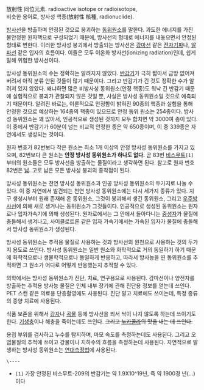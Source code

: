 放射性 同位元素. radioactive isotope or radioisotope,  
비슷한 용어로, 방사성 핵종(放射性 核種, radionuclide).

[방사선](%EB%B0%A9%EC%82%AC%EC%84%A0.md)을 방출하며 안정된 것으로 붕괴하는
[동위원소](%EB%8F%99%EC%9C%84%EC%9B%90%EC%86%8C.md)를 말한다. 과도한 에너지를 가진 불안정한
원자핵으로 구성되었기 때문에, 방사선의 형태로 에너지를 내놓으면서 안정된 형태로 변한다. 이러한 방사성 붕괴에서 방출되는 방사선은
[감마선](%EA%B0%90%EB%A7%88%EC%84%A0.md) 같은
[전자기파](%EC%A0%84%EC%9E%90%EA%B8%B0%ED%8C%8C.md)나,
[알파선](%EC%95%8C%ED%8C%8C%EC%84%A0.md) 같은 입자의 흐름이다. 이들은 모두 이온화 방사선(ionizing
radiation)인데, 쉽게 말해 위험한 방사선이다.

방사성 동위원소의 수는 정확히는 알려지지 않았다. [반감기](%EB%B0%98%EA%B0%90%EA%B8%B0.md)가 극히 짧아서
금방 없어져 버려서 아직 분류 안된 것들이 많기 때문이다. 그리고 반감기가 긴 것도 정확한 수가 알려져 있지 않았다. 왜냐하면 많은 비방사성
동위원소(안정 핵종)도 워낙 긴 반감기 때문에 실험적으로 붕괴가 관찰되지 않은 것일 뿐, 사실은 방사성 동위원소일 것으로 예측되기 때문이다.
알려진 바로는, 이론적으로 안정함이 밝혀진 90종의 핵종과 실험을 통해 안정한 것으로 예상하는 164종의 핵종이 있으므로 안정 동위 원소는
254종이다. 방사성 동위원소는 꽤 많아서, 인공적으로 생성된 것까지 모두 합치면 약 3000여 종이 있다. 이 중에서 반감기가 60분이
넘는 비교적 안정한 종은 약 650종이며, 이 중 339종은 자연에서도 생성되는 것이다.

원자 번호가 82번보다 작은 원소는 최소 1개 이상의 안정 방사성 동위원소를 가지고 있으며, 82번보다 큰 원소는 **안정 방사성 동위원소가
하나도 없다.** 곧 83번 [비스무트](%EB%B9%84%EC%8A%A4%EB%AC%B4%ED%8A%B8.md)`[1]`부터의
원소들은 모두 방사선을 방출하는 물질이라고 생각하면 된다. 참고로 원자 번호 82번은 [납](%EB%82%A9.md). 고로 납은 모든
방사성 붕괴의 종착점이 된다.

방사성 동위원소는 천연 방사성 동위원소과 인공 방사성 동위원소의 두가지로 나눌 수 있다. 이 중 자연에서 발견되는 천연 방사성 동위원소에는
다시 세가지 종류가 있다. 지구 생성시부터 원래 존재해 온 동위원소, 그것이 붕괴해서 생긴 동위원소, 그리고
[우주방사선](%EC%9A%B0%EC%A3%BC%EC%84%A0#s-2.md)에 의해 새로 생겨나는 동위원소가 그것들이다. 인공적으로
생성된 동위원소는 원자로나 입자가속기에 의해 생성된다. 원자로에서는 그 안에서 돌아다니는
[중성자](%EC%A4%91%EC%84%B1%EC%9E%90.md)가 물질에 충돌해서 생겨나고, 사이클로트론 같은 입자 가속기에서는
가속된 입자가 물질에 충돌해서 방사성 동위원소가 생성된다.

방사성 동위원소는 추적용 물질로 사용하는 것과 방사선의 원천으로 사용하는 것의 두가지 용도로 쓰인다. 방사성 동위원소는 일반 원소와
화학적으로 거의 동일하기 하기 때문에 화학적으로나 생물학적으로나 동일하게 반응하고, 따라서 방사능을 띤 동위원소를 추적하면 그 원소가 어디로
어떻게 반응했는지 추적할 수 있다.

의학에서는 방사성 동위원소가 진단, 치료, 연구용으로 사용된다. 감마선이나 양전자를 방출하는 추적용 방사능 물질은 인체 내부 장기에 관해
진단용 정보를 얻는데 쓰인다. PET 스캔 같은 의료용 단층촬영에도 사용된다. 진단 말고 치료에도 쓰이는데, 특정 종류의 종양 치료에
사용된다.

식품 보존을 위해서 [감자](%EA%B0%90%EC%9E%90.md)나 [곡물](%EA%B3%A1%EB%AC%BC.md) 등에
방사선을 쬐서 싹이 나지 않도록 하는데 쓰이기도 한다. [기생충](%EA%B8%B0%EC%83%9D%EC%B6%A9.md)이나 해충을
죽이는데도 쓰인다. <del>그리고 [누카콜라](%EB%88%84%EC%B9%B4%EC%BD%9C%EB%9D%BC.md)의 맛을 내는
데 쓰인다.</del>

용접 부위를 검사하고 누수를 탐지하며, 마모 속도를 측정하는데도 사용된다. 그리고 오염물질의 추적에 쓰이고 강물이나 지하수의 흐름을
측정하는데 사용된다. 자연적으로 발생하는 방사성 동위원소는
[연대측정법](%EC%97%B0%EB%8C%80%EC%B8%A1%EC%A0%95%EB%B2%95.md)에 사용된다.

`\----`

  * `[1]` 가장 안정된 비스무트-209의 반감기는 약 1.9X10^19년, 즉 약 1900경 년(...)이다

